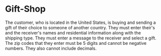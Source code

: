 # Gift-Shop
The customer, who is located in the United States, is buying and sending a gift of their choice to someone of another country. They must enter their's and the receiver's names and residential information along with the shipping type. They must enter a message to the receiver and select a gift. The zip codes that they enter must be 5 digits and cannot be negative numbers. They also cannot include decimals.
